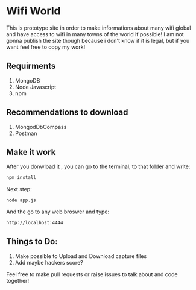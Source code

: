 # Wifi World

This is prototype site in order to make informations about many wifi global and have access to wifi in many towns of the world if possible!
I am not gonna publish the site though because i don't know if it is legal, but if you want feel free to copy my work!

## Requirments
1. MongoDB
2. Node Javascript
3. npm

## Recommendations to download
1. MongodDbCompass
2. Postman

## Make it work
After you donwload it , you can go to the terminal, to that folder and write:

```cmd
npm install
```

Next step:

```cmd
node app.js
```
And the go to any web broswer and type:

```cmd
http://localhost:4444
```

## Things to Do:
1. Make possible to Upload and Download capture files
2. Add maybe hackers score?

Feel free to make pull requests or raise issues to talk about and code together!
